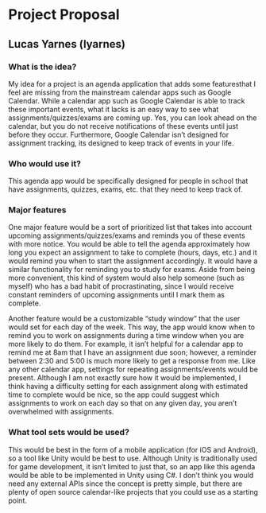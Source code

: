 # Project Proposal
## Lucas Yarnes (lyarnes)

### What is the idea?

My idea for a project is an agenda application that adds some featuresthat I feel are missing from the mainstream calendar apps such as Google Calendar. While a calendar app such as Google Calendar is able to track these important events, what it lacks is an easy way to see what assignments/quizzes/exams are coming up. Yes, you can look ahead on the calendar, but you do not receive notifications of these events until just before they occur. Furthermore, Google Calendar isn’t designed for assignment tracking, its designed to keep track of events in your life. 

### Who would use it?

This agenda app would be specifically designed for people in school that have assignments, quizzes, exams, etc. that they need to keep track of.

### Major features

One major feature would be a sort of prioritized list that takes into account upcoming assignments/quizzes/exams and reminds you of these events with more notice. You would be able to tell the agenda approximately how long you expect an assignment to take to complete (hours, days, etc.) and it would remind you when to start the assignment accordingly. It would have a similar functionality for reminding you to study for exams. Aside from being more convenient, this kind of system would also help someone (such as myself) who has a bad habit of procrastinating, since I would receive constant reminders of upcoming assignments until I mark them as complete.
 
Another feature would be a customizable “study window” that the user would set for each day of the week. This way, the app would know when to remind you to work on assignments during a time window when you are more likely to do them. For example, it isn’t helpful for a calendar app to remind me at 8am that I have an assignment due soon; however, a reminder between 2:30 and 5:00 is much more likely to get a response from me. Like any other calendar app, settings for repeating assignments/events would be present. Although I am not exactly sure how it would be implemented, I think having a difficulty setting for each assignment along with estimated time to complete would be nice, so the app could suggest which assignments to work on each day so that on any given day, you aren’t overwhelmed with assignments. 

### What tool sets would be used?

This would be best in the form of a mobile application (for iOS and Android), so a tool like Unity would be best to use. Although Unity is traditionally used for game development, it isn’t limited to just that, so an app like this agenda would be able to be implemented in Unity using C#. I don’t think you would need any external APIs since the concept is pretty simple, but there are plenty of open source calendar-like projects that you could use as a starting point.
